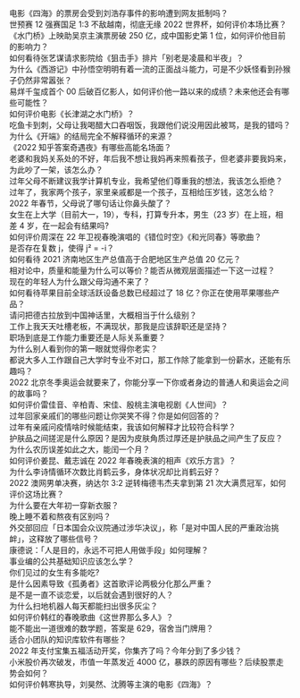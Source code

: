 电影《四海》的票房会受到刘浩存事件的影响遭到网友抵制吗？  
世预赛 12 强赛国足 1:3 不敌越南，彻底无缘 2022 世界杯，如何评价本场比赛？  
《水门桥》上映助吴京主演票房破 250 亿，成中国影史第 1 位，如何评价他目前的影响力？  
如何看待张艺谋请求影院给《狙击手》排片「别老是凌晨和半夜」？  
为什么《西游记》中孙悟空明明有着一流的正面战斗能力，可是不少妖怪看到孙猴子仍然非常嚣张？  
易烊千玺成首个 00 后破百亿影人，如何评价他一路以来的成绩？未来他还会有哪些可能性？  
如何评价电影《长津湖之水门桥》？  
吃鱼卡到刺，父母让我喝醋大口吞咽饭，我跟他们说没用因此被骂，是我的错吗？  
为什么《开端》的结局完全不解释循环的来源？  
《2022 知乎答案奇遇夜》有哪些高能名场面？  
老婆和我妈关系处的不好，年后我不想让我妈再来照看孩子，但老婆非要我妈来，为此吵了一架，该怎么办？  
过年父母不断建议我学计算机专业，我希望他们尊重我的想法，我该怎么拒绝？  
过年了，我家两个孩子，家里亲戚都是一个孩子，互相给压岁钱，这怎么给？  
2022 年春节，父母说了哪句话让你鼻头酸了？  
女生在上大学（目前大一，19），专科，打算专升本，男生（23 岁）在上班，相差 4 岁，在一起会有结果吗?  
如何评价周深在 22 年卫视春晚演唱的《错位时空》《和光同春》等歌曲？  
是否存在复数 j，使得 j² = -i？  
如何看待 2021 济南地区生产总值高于合肥地区生产总值 20 亿元？  
相对论中，质量和能量为什么可以等价？能否从微观层面描述一下这一过程？  
现在的年轻人为什么跟父母沟通不来了？  
如何看待苹果目前全球活跃设备总数已经超过了 18 亿？你正在使用苹果哪些产品？  
请问把德古拉放到中国神话里，大概相当于什么级别？  
工作上我天天吐槽老板，不满现状，那我是应该辞职还是坚持？  
职场到底是工作能力重要还是人际关系重要？  
为什么别人看到你的第一眼就觉得你老实？  
都说大多人工作跟自己大学时专业不对口，那工作除了能拿到一份薪水，还能有乐趣吗？  
2022 北京冬季奥运会就要来了，你能分享一下你或者身边的普通人和奥运会之间的故事吗？  
如何评价雷佳音、辛柏青、宋佳、殷桃主演电视剧《人世间》？  
过年回家亲戚们的哪些问题让你哭笑不得？你是如何回答的？  
过年有亲戚问疫情啥时候能结束，我该如何解释才比较符合科学？  
护肤品之间搓泥是什么原因？是因为皮肤角质过厚还是护肤品之间产生了反应？  
为什么农历误差如此之大，能闰一个月？  
如何评价姜昆、戴志诚在 2022 年春晚表演的相声《欢乐方言》？  
为什么李诗情循环次数比肖鹤云多，身体状况却比肖鹤云好？  
2022 澳网男单决赛，纳达尔 3:2 逆转梅德韦杰夫拿到第 21 次大满贯冠军，如何评价这场比赛？  
为什么要在大年初一穿新衣服？  
晚上睡不着和熬夜有区别吗？  
外交部回应「日本国会众议院通过涉华决议」，称「是对中国人民的严重政治挑衅」，这释放了哪些信号？  
康德说：「人是目的，永远不可把人用做手段」如何理解？  
事业编的公共基础知识应该怎么学？  
你们见过的女生有多能吃?  
是什么因素导致《孤勇者》这首歌评论两极分化那么严重？  
是不是一直不谈恋爱，以后就会遇到很好的人？  
为什么扫地机器人每天都能扫出很多灰尘？  
如何评价韩红的春晚歌曲《这世界那么多人》？  
能不能出一道很难的数学题，答案是 629，宿舍当门牌用？  
适合小团队的知识库软件有哪些？  
2022 年支付宝集五福活动开奖，你集齐了吗？今年分到了多少钱？  
小米股价再次破发，市值一年蒸发近 4000 亿，暴跌的原因有哪些？后续股票走势会如何？  
如何评价韩寒执导，刘昊然、沈腾等主演的电影《四海》？  

